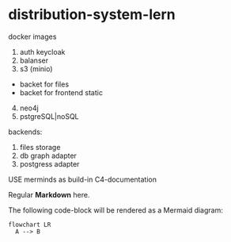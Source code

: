 # distribution-system-lern


docker images

1. auth keycloak
2. balanser
3. s3 (minio)
- backet for files
- backet for frontend static
4. neo4j
5. pstgreSQL|noSQL


backends:

1. files storage
2. db graph adapter
3. postgress adapter


USE merminds as build-in C4-documentation


Regular **Markdown** here.

The following code-block will be rendered as a Mermaid diagram:

```mermaid
flowchart LR
  A --> B
```
